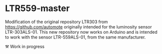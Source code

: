 # LTR559-master
Modification of the original repository LTR303 from https://github.com/automote originally intended for the luminosity sensor LTR-303ALS-01.
This new repository now works on Arduino and is intended to work with the sensor LTR-559ALS-01, from the same manufacturer.

⚒️ Work in progress
